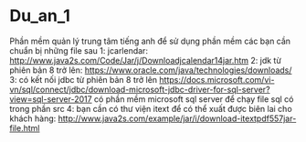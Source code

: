 # Du_an_1
Phần mềm quản lý trung tâm tiếng anh 
để sử dụng phần mềm các bạn cần chuẩn bị những file sau
1: jcarlendar: http://www.java2s.com/Code/Jar/j/Downloadjcalendar14jar.htm
2: jdk từ phiên bản 8 trở lên: https://www.oracle.com/java/technologies/downloads/
3: có kết nối jdbc từ phiên bản 8 trở lên https://docs.microsoft.com/vi-vn/sql/connect/jdbc/download-microsoft-jdbc-driver-for-sql-server?view=sql-server-2017
có phần mềm  microsoft sql server để chạy file sql có trong phần src
4: bạn cần có thư viện itext để có thể xuất được biên lai cho khách hàng: http://www.java2s.com/example/jar/i/download-itextpdf557jar-file.html

